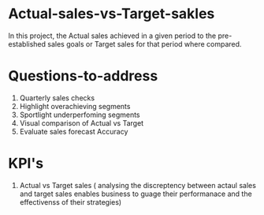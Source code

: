# Actual-sales-vs-Target-sakles
In this project, the Actual sales achieved in a given period to the pre-established sales goals or Target sales for that period  where compared.

# Questions-to-address
1. Quarterly sales checks
2. Highlight overachieving segments
3. Sportlight underperfoming segments
4. Visual comparison of Actual vs Target
5. Evaluate sales forecast Accuracy 

# KPI's
1. Actual vs Target sales ( analysing the discreptency between actaul sales and target sales enables business to guage their performanace and the effectivenss of their strategies)
